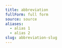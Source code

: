 ```yaml
---
title: abbreviation
fullForm: full form
source: source
aliases:
  - alias 1
  - alias 2
slug: abbreviation-slug
---
```


